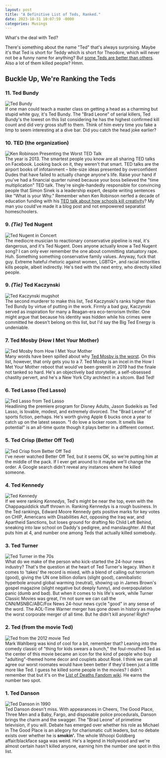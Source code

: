 ```yaml
---
layout: post
title: "A Definitive List of Teds, Ranked."
date: 2023-10-31 10:07:59 -0000
categories: Musings
---
```


What's the deal with Ted?
<!--more-->
There's something about the name "Ted" that's always surprising. Maybe it's that Ted is short for Teddy which is short for Theodore, which will never not be a funny name for anything? But [some Teds are better than others](https://www.youtube.com/watch?v=C906lbkcYug). Also a lot of them killed people? Hmm.

## Buckle Up, We're Ranking the Teds

### 11. Ted Bundy
![Ted Bundy](/assets/images/Ted_Bundy_headshot.jpg)\
If one man could teach a master class on getting a head as a charming but stupid white guy, it's Ted Bundy. The "Brad Leone" of serial killers, Ted Bundy's the lowest on this list considering he has the highest confirmed kill count and did very gross stuff to them. Think of him every time you fake a limp to seem interesting at a dive bar. Did you catch the head joke earlier?

### 10. TED (the organization)
![Ken Robinson Presenting the Worst TED Talk](/assets/images/kenrobinsonted.jpg)\
The year is 2013. The smartest people you know are all sharing TED talks on Facebook. Looking back on it, they weren't that smart. TED talks are the airport books of infotainment – bite-size ideas presented by overconfident Dudes that have failed to actually change anyone's life. Raise your hand if you've had a financial quarter ruined because your boss believed the "time multiplication" TED talk. They're single-handedly responsible for convincing people that Simon Sinek is a leadership expert, despite writing sentences like "What is your Why." Remember when Ken Robinson nerfed a decade of education funding with his [TED talk about how schools kill creativity](https://www.youtube.com/watch?v=iG9CE55wbtY)? My man you could've made it a blog post and not empowered separatist homeschoolers.

### 9. *(Tie)* Ted Nugent
![Ted Nugent in Concert](/assets/images/Ted_Nugent.jpeg)\
The mediocre musician to reactionary conservative pipeline is real, it's dangerous, and it's Ted Nugent. Does anyone actually know a Ted Nugent song? I can only ever remember the one about committing statuatory rape. Huh. Something something conservative family values. Anyway, fuck that guy. Extreme hateful rhetoric against women, LGBTQ+, and racial minorities kills people, albeit indirectly. He's tied with the next entry, who directly killed people.

### 9. *(Tie)* Ted Kaczynski
![Ted Kaczynski mugshot](/assets/images/Ted_Kaczynski_2.jpeg)\
The second murderer to make this list, Ted Kaczynski's ranks higher than Ted Bundy by virtue of putting in the work. Firmly a bad guy, Kaczynski served as inspiration for many a Reagan-era eco-terrorism thriller. One might argue that because his identity was hidden while his crimes were committed he doesn't belong on this list, but I'd say the Big Ted Energy is undeniable.

### 7. Ted Mosby (How I Met Your Mother)
![Ted Mosby from How I Met Your Mother](/assets/images/tedmosby.jpg)\
Many words have been spilled about why [Ted Mosby is the worst](https://www.buzzfeed.com/kellymartinez/we-need-to-talk-about-how-much-ted-mosby-sucks-on-how-i-met). On this list, however, that only gets you to a 7. Ted Mosby is an incel in the How I Met Your Mother reboot that would've been greenlit in 2019 had the finale not tanked so hard. He's an objectively bad storyteller, a self-obsessed chastity pervert, and he's a New York City architect in a sitcom. Bad Ted!

### 6. Ted Lasso (Ted Lasso)
![Ted Lasso from Ted Lasso](/assets/images/tedlasso.jpg)\
Headlining the premiere program for Disney Adults, Jason Sudeikis as Ted Lasso, is lovable, modest, and extremely divorced. The "Brad Leone" of sports fiction, perhaps. He's worth giving Apple 6 bucks once a year to catch up on the latest season. "I do love a locker room. It smells like potential" is an all-time quote though it plays better in a different context.

### 5. Ted Crisp (Better Off Ted)
![Ted Crisp from Better Off Ted](/assets/images/tedcrisp.jpg)\
I've never watched Better Off Ted, but it seems OK, so we're putting him at the middle of the pack. If I ever get around to it maybe we'll change the order. A Google search didn't reveal any instances where he killed someone.

### 4. Ted Kennedy
![Ted Kennedy](/assets/images/tedkennedy.jpg)\
If we were ranking *Kennedys*, Ted's might be near the top, even with the Chappaquiddick stuff thrown in. Ranking Kennedys is a rough business. In the Ted rankings, Edward Moore Kennedy gets positive marks for key votes on CHIP, Americans with Disabilities Act, opposing the Iraq war, and Apartheid Sanctions, but loses ground for drafting No Child Left Behind, sneaking into law school on Daddy's pedigree, and manslaughter. All that puts him at 4, and number one among Teds that actually killed somebody.

### 3. Ted Turner
![Ted Turner in the 70s](/assets/images/Ted_Turner.jpg)\
What do we make of the person who kick-started the 24-hour news industry? That's the question at the heart of Ted Turner's legacy. When it comes to 'takes' the record is mixed, with a blend of calling out terrorism (good), giving the UN one billion dollars (slight good), cannibalistic hyperbole around global warming (neutral), showing up in James Brown's gospel magazine (slight negative but deeply funny), and overpopulation panic (dumb and bad). But when it comes to his life's work, while Turner Classic Movies was great, I'm not sure we can call the CNN/MSNBC/ABC/Fox News 24-hour news cycle "good" in any sense of the word. The AOL-Time Warner merger has gone down in history as maybe the worst corporate merger of all time. But he didn't kill anyone! Right?

### 2. Ted (from the movie Ted)
![Ted from the 2012 movie Ted](/assets/images/Ted.png)\
Mark Wahlberg was kind of cool for a bit, remember that? Leaning into the comedy classic of "thing for kids swears a bunch," the foul-mouthed Ted as the center of this movie became an icon for the kind of people who buy "adulting"-themed home decor and couplets about Rosé. I think we can all agree our worst roomates would have been better if they'd been just a little more like Ted. I guess he killed some people in the movies? I didn't remember that but it's on the [List of Deaths Fandom wiki](https://listofdeaths.fandom.com/wiki/Ted#Deaths). He earns the number two spot.

### 1. Ted Danson
![Ted Danson in 1990](/assets/images/Ted_Danson.jpg)\
Ted Danson doesn't miss. With appearances in Cheers, The Good Place, Three Men and a Baby, Fargo, and disposable police procedurals, Danson brings the charm and the swagger. The "Brad Leone" of primetime television, if you will. Debate has emerged over whether his role as Michael in The Good Place is an allegory for charismatic cult leaders, but no debate exists over whether he is **smokin'.** The whole Whoopi Goldberg affair/blackface saga was weird. He's a legend in Hollywood and we're almost certain hasn't killed anyone, earning him the number one spot in this list.
